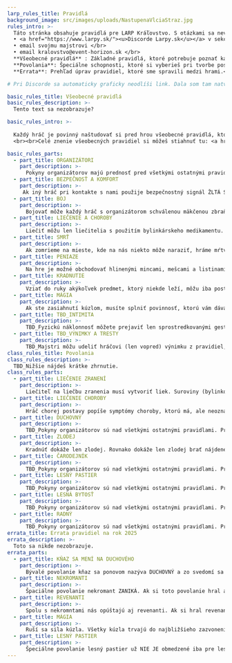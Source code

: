 ```yaml
---
larp_rules_title: Pravidlá
background_image: src/images/uploads/NastupenaVlciaStraz.jpg
rules_intro: >-
  Táto stránka obsahuje pravidlá pre LARP Kráľovstvo. S otázkami sa neváhaj ozvať na </br>
  • <a href="https://www.larpy.sk/"><u>Discorde Larpy.sk</u></a> v sekcii Kráľovstvo</br>
  • email svojmu majstrovi </br> 
  • email kralovstvo@event-horizon.sk </br> 
  **Všeobecné pravidlá** : Základné pravidlá, ktoré potrebuje poznať každý hráč. </br> 
  **Povolania**: Špeciálne schopnosti, ktoré si vyberieš pri tvorbe postavy alebo získaš počas hry.  </br>
  **Errata**: Prehľad úprav pravidiel, ktoré sme spravili medzi hrami.</br>

# Pri Discorde sa automaticky graficky neodlíši link. Dala som tam natvrdo <u>, ak chceš, tak si to zmeň.

basic_rules_title: Všeobecné pravidlá
basic_rules_description: >-
  Tento text sa nezobrazuje?

basic_rules_intro: >-
  
  Každý hráč je povinný naštudovať si pred hrou všeobecné pravidlá, ktoré osahujú súhrn toho, s čím sa na hre môže stretnúť. 
  <br><br>Celé znenie všeobecných pravidiel si môžeš stiahnuť tu: <a href="https://kralovstvovina.event-horizon.sk/vseobecne-pravidla-2023.pdf">VŠEOBECNÉ PRAVIDLÁ</a>

basic_rules_parts:
  - part_title: ORGANIZÁTORI
    part_description: >-
      Pokyny organizátorov majú prednosť pred všetkými ostatnými pravidlami. Organizátori zasahujú do hry v prípadoch, že dôjde k nejasnostiam alebo nedorozumeniam, pri vyhodnocovaní efektov hráčskych akcii alebo pri porušení pravidiel. Dôverujeme vám, že spolu s nami vytvárate zábavnú a bezpečnú hru, a prosíme vás, aby ste aj vy dôverovali nám.
  - part_title: BEZPEČNOSŤ A KOMFORT
    part_description: >-
     Ak iný hráč pri kontakte s nami použije bezpečnostný signál ŽLTÁ STOP, okamžite zmierňujeme roleplay. Zavolanie ČERVENÁ STOP za akýchkoľvek okolností okamžite zastavuje hru.
  - part_title: BOJ
    part_description: >-
      Bojovať môže každý hráč s organizátorom schválenou mäkčenou zbraňou. Zásah do zbroje (plátovej, krúžkovej, doštičkovej, šupinovej...) s prešívanicou alebo podobnou ochranou sa nepokladá za zranenie. Človek v plnej plátovej zbroji je pri boji nezraniteľný. Vrhacie zbrane (vrhacie dýky...) musia byť mäkčené a bez tvrdého základu. Štít musí mať zmäkčené okraje. Neútočí sa na hlavu, krk a rozkrok, protivníka nekopeme, nevykrúcame mu údy, neváľame ho na zem, nebojujeme v nebezpečnom teréne, kde hrozí riziko poranenia. Zásah určuje zasiahnutý hráč. Končatina je po zásahu zranená, až kým vám ju nevyliečia. Po zásahu do trupu ste porazení, padáte na zem s ťažkým zranením a dokážete sa iba plaziť a žobrať o pomoc, až kým vás nevyliečia. Ak uznáte za vhodné alebo to vyplynie z danej situácie, vaša postava môže prísť o končatinu alebo zmyslový orgán. Postava umiera, ak je explicitne zabitá, tzv. dorazená potom, ako bola dodatočne zranená v stave ťažkého zranenia alebo ak bola podlo zavraždená mimo boja (napr. podrezaním), prípadne ak nebola z ťažkého zranenia vyliečená v priebehu najbližších dvoch zazvonení.
  - part_title: LIEČENIE A CHOROBY
    part_description: >-
      Liečiť môžu len liečitelia s použitím bylinkárskeho medikamentu. Okrem zranení sa na hre objavujú aj choroby, ktoré sa šíria kontaktom s nakazeným hráčom alebo predmetmi, s ktorými bol v úzkom kontakte (lôžko, osobné predmety, odeknuté končatiny) Prejavy choroby hráme zodpovedne, až kým nás nevyliečia. Prejavy môžeme odpozorovať od prenášača, alebo sa na ne po nakazení diskrétne neherne spýtať. Chorú postavu si môže kedykoľvek odniesť do Pekla smrtonos.
  - part_title: SMRŤ
    part_description: >-
      Ak zomrieme na mieste, kde na nás niekto môže naraziť, hráme mŕtvolu. Ako mŕtvola ležíme tak, aby bolo jasné, že nie sme reálne zranení a nepotrebujeme reálnu lekársku pomoc, t.j. ľahneme si na bezpečné miesto a zdvihneme palec ruky. Ak sa dlhší čas nikto nezjaví, odídeme do Pekla. V Pekle zosnulá postava predstúpi pred Smrť, ktorá určí postave trest. Nábožensky založené postavy a členovia Vlčej stráže strávia v Pekle najmenej času, tých ostatných čakajú úlohy ako šach so Smrťou alebo triedenie hrachu od šošovice. Po odpykaní trestu sa postava vracia živá späť do hry. Permanentne umierajú len postavy, ktorým niekto za života zaplatil hrob u hrobára.
  - part_title: PENIAZE
    part_description: >-
      Na hre je možné obchodovať hlinenými mincami, mešcami a listinami. Kovové mince do krčmy sa pokladajú za neherný predmet. Na hre sa nachádza postava bankára, u ktorého sa dajú ukladať herné peniaze, zakladať podniky, posielať karavány a nechávať si vyplácať výnosy z majetkov.
  - part_title: KRADNUTIE
    part_description: >-
      Vziať do ruky akýkoľvek predmet, ktorý niekde leží, môžu iba postavy so špeciálnym povolaním zlodej. Túto schopnosť sa môžete naučiť na hre. Predmety označené žltou stužkou predstavujú nehybné predmety, ktoré nedokáže vziať nikto.
  - part_title: MÁGIA
    part_description: >-
      Ak ste zasiahnutí kúzlom, musíte splniť povinnosť, ktorú vám dáva zosielateľ. Túto povinnosť sa dozviete buď z kontextu zaklínadla, ktoré počujete, alebo vám ju prezradí majster. Začarovať vás môžu zaklínadlom (veršovaným), runami (magické obrazce), alchýmiou (nápoje, amulety) alebo čarovným predmetom. Mágia má isté obmedzenia, napríklad vám nikto nedokáže magicky prikázať, aby ste priamo vzali život inej postave.
  - part_title: TBD_INTIMITA
    part_description: >-
      TBD_Fyzickú náklonnosť môžete prejaviť len sprostredkovanými gestami (tzv. ars amandi). Spolu s patričnými pohľadmi a inými prejavmi sa dotykom od partnerovej dlane, prepracúvate vyššie po jeho ruke až po rameno, čo sa považuje za nanajvýš intímne. Vzájomné držanie ramien sa už považuje za splynutie duší, či veľké zneuctenie. Tieto techniky majú zmysel len v kontexte danej situácie, ktorá musí byť sprevádzaná pohľadmi, nežnými či slizkými slovami až vzdychmi. Bez tohto kontextu je táto technika nefunkčná.
  - part_title: TBD_VÝNIMKY A TRESTY
    part_description: >-
      TBD_Majstri môžu udeliť hráčovi (len vopred) výnimku z pravidiel, ale aj trest za porušovanie pravidiel. Príkladom trestu je napríklad napomenutie alebo 10 minútové vylúčenie z herného priestoru (pre horúce hlavy) až po vylúčenie z hry.
class_rules_title: Povolania
class_rules_description: >-
  TBD_Nižšie nájdeš krátke zhrnutie.
class_rules_parts:
  - part_title: LIEČENIE ZRANENÍ
    part_description: >-
      Liečiteľ na liečbu zranenia musí vytvoriť liek. Suroviny (bylinkové čaje) vkladajú do hry organizátori. Liečitelia ich môžu nájsť na hernom území alebo kúpiť od šmelinára či iného hráča. Liečiteľ obhliadne zraneného, zistí anamnézu, stanoví diagnózu a nasadí liečbu. Tá sa môže u jednotlivých liečiteľov líšiť, spoločné však majú to, že zranenému podajú jednoliek na ľahké zranenie alebo štvorliek na ťažké zranenie. Potom prípadne zranenie obviažu, natrú masťou alebo inou formou prikryjú (kreativite sa medze nekladú). Liek musí pôsobiť presne stanovenú dobu. Jednoliek do najbližšieho zazvonenia a štvorliek do druhého najbližšieho zazvonenia.
  - part_title: LIEČENIE CHOROBY
    part_description: >-
      Hráč chorej postavy popíše symptómy choroby, ktorú má, ale neoznamuje názov choroby. Liečiteľ na základe toho prejde Medicón, kde má popísané symptómy a postupy pri liečení. Namieša vybraný odvar a aplikuje liečbu. Keď chorá postava vypije odvar, liečiteľ hráčovi oznámi chorobu, ktorú odvar liečil. Ak liečiteľ správne identifikoval liečenú chorobu, chorý je vyliečený. Ak liečiteľ identifikoval chorobu nesprávne, hráč chorého mu to naznačí a ďalej hrá symptómy choroby.
  - part_title: DUCHOVNÝ
    part_description: >-
      TBD_Pokyny organizátorov sú nad všetkými ostatnými pravidlami. Pravidlá nie sú veľmi striktné, lebo hráčom dôverujeme, že chcú hlavne vytovriť spoločný dobrý zážitok. Dôverujte prosim aj vy nám, že keď vám niečo hovoríme, tak je to aby hra bola lepšia a bezpečnejšia pre všetkých.
  - part_title: ZLODEJ
    part_description: >-
      Kradnúť dokáže len zlodej. Rovnako dokáže len zlodej brať nájdené veci, ktoré jeho postave nepatria. Ukradnuté veci zlodej donesie šmelinárovi, ktorý mu za ne dá odmenu. Podľa ich kategórie ich ďalej ponúka alebo uloží do truhlice, kde budú čakať na vykúpenie majiteľom.
  - part_title: ČARODEJNÍK
    part_description: >-
      TBD_Pokyny organizátorov sú nad všetkými ostatnými pravidlami. Pravidlá nie sú veľmi striktné, lebo hráčom dôverujeme, že chcú hlavne vytovriť spoločný dobrý zážitok. Dôverujte prosim aj vy nám, že keď vám niečo hovoríme, tak je to aby hra bola lepšia a bezpečnejšia pre všetkých.
  - part_title: LESNÝ PASTIER
    part_description: >-
      TBD_Pokyny organizátorov sú nad všetkými ostatnými pravidlami. Pravidlá nie sú veľmi striktné, lebo hráčom dôverujeme, že chcú hlavne vytovriť spoločný dobrý zážitok. Dôverujte prosim aj vy nám, že keď vám niečo hovoríme, tak je to aby hra bola lepšia a bezpečnejšia pre všetkých.
  - part_title: LESNÁ BYTOSŤ
    part_description: >-
      TBD_Pokyny organizátorov sú nad všetkými ostatnými pravidlami. Pravidlá nie sú veľmi striktné, lebo hráčom dôverujeme, že chcú hlavne vytovriť spoločný dobrý zážitok. Dôverujte prosim aj vy nám, že keď vám niečo hovoríme, tak je to aby hra bola lepšia a bezpečnejšia pre všetkých.
  - part_title: RADNÝ
    part_description: >-
      TBD_Pokyny organizátorov sú nad všetkými ostatnými pravidlami. Pravidlá nie sú veľmi striktné, lebo hráčom dôverujeme, že chcú hlavne vytovriť spoločný dobrý zážitok. Dôverujte prosim aj vy nám, že keď vám niečo hovoríme, tak je to aby hra bola lepšia a bezpečnejšia pre všetkých.
errata_title: Errata pravidiel na rok 2025
errata_description: >-
  Toto sa nikde nezobrazuje.
errata_parts:
  - part_title: KŇAZ SA MENÍ NA DUCHOVÉHO
    part_description: >-
      Bývalé povolanie kňaz sa ponovom nazýva DUCHOVNÝ a zo svedomí sa stávajú DUŠIČKY. Duchovného je možné hrať v troch variantoch: KŇAZ (totožný s tým, čo sme pod pojmom kňaz rozumeli doteraz), HERETIK (temná verzia kňaza) a APOŠTOL (hlásateľ začínajúceho náboženstva).
  - part_title: NEKROMANTI
    part_description: >-
      Špaciálne povolanie nekromant ZANIKÁ. Ak si toto povolanie hral a chceš v ňom pokračovať, odporúčame ti vyššie spomínané povolanie HERETIK. Lórovo je táto zmena odôvodnená tým, že po Lešijovom odchode nekromanti z Vlčích skál odišli a tí čo tu ostali, už nie sú takí silní ako predtým. Ak si hral nekromanta a pokračuješ s postavou s úplne iným povolaním, môžeš túto skutočnosť zakomponovať do roleplayu.
  - part_title: REVENANTI
    part_description: >-
      Spolu s nekromntami nás opúštajú aj revenanti. Ak si hral revenanta a pokračuješ s postavou, moc tvojho pána nad tebou vyprchala.
  - part_title: MÁGIA
    part_description: >-
      Ruší sa sila kúzla. Všetky kúzla trvajú do najbližšieho zazvonenia alebo zrušenia zosielateľom (podľa toho, čo príde skôr). Cieľom kúzla je vždy len jedna osoba. Na jednej osobe môže byť len jedno kúzlo toho istého efektu. Všetky kúzla všetkých druhov mágie sú si cenou rovné a stoja jednu prísadu. Existuje kúzlo ochrany pred mágiou, ktoré chráni osobu pred jedným kúzlom. 
  - part_title: LESNÝ PASTIER
    part_description: >-
      Špeciálne povolanie lesný pastier už NIE JE obmedzené iba pre lesné bytosti. Lesným pastierom sa môže stať ktokoľvek.
---
```

